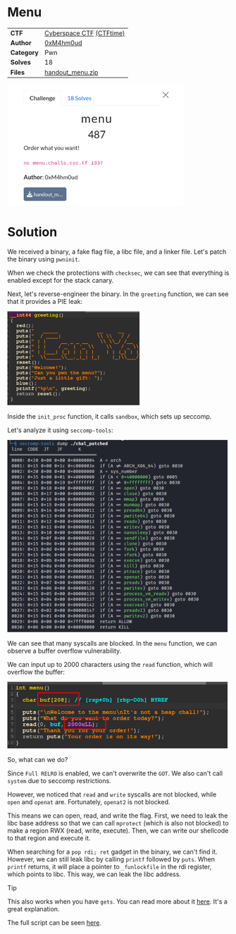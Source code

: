 # Menu

|              |                                                                                    |
| ------------ | ---------------------------------------------------------------------------------- |
| **CTF**      | [Cyberspace CTF](https://2024.csc.tf/) [(CTFtime)](https://ctftime.org/event/2428) |
| **Author**   | [0xM4hm0ud](https://github.com/0xM4hm0ud)                                          |
| **Category** | Pwn                                                                                |
| **Solves**   | 18                                                                                 |
| **Files**    | [handout_menu.zip](handout_menu.zip)                                               |

<img src="assets/description.png" width="400" >

# Solution

We received a binary, a fake flag file, a libc file, and a linker file. Let's patch the binary using `pwninit`.

When we check the protections with `checksec`, we can see that everything is enabled except for the stack canary.

Next, let's reverse-engineer the binary. In the `greeting` function, we can see that it provides a PIE leak:

<img src="assets/image1.png" width="300" >

Inside the `init_proc` function, it calls `sandbox`, which sets up seccomp.

Let's analyze it using `seccomp-tools`:

<img src="assets/image2.png" width="500" >

We can see that many syscalls are blocked. In the `menu` function, we can observe a buffer overflow vulnerability.

We can input up to 2000 characters using the `read` function, which will overflow the buffer:

<img src="assets/image3.png" width="500" >

So, what can we do?

Since `Full RELRO` is enabled, we can't overwrite the `GOT`. We also can't call `system` due to seccomp restrictions.

However, we noticed that `read` and `write` syscalls are not blocked, while `open` and `openat` are. Fortunately, `openat2` is not blocked.

This means we can open, read, and write the flag. First, we need to leak the libc base address so that we can call `mprotect` (which is also not blocked) to make a region RWX (read, write, execute). Then, we can write our shellcode to that region and execute it.

When searching for a `pop rdi; ret` gadget in the binary, we can't find it. However, we can still leak libc by calling `printf` followed by `puts`. When `printf` returns, it will place a pointer to `_funlockfile` in the rdi register, which points to libc. This way, we can leak the libc address.

> [!TIP]
> This also works when you have `gets`. You can read more about it [here](https://sashactf.gitbook.io/pwn-notes/pwn/rop-2.34+/ret2gets). It's a great explanation.

The full script can be seen [here](solve.py).
